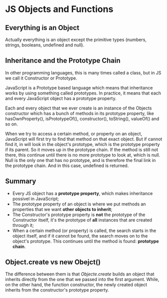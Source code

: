 # JS Objects and Functions

## Everything is an Object
Actually everything is an object except the primitive types (numbers, strings, booleans, undefined and null).

## Inheritance and the Prototype Chain
In other programming languages, this is many times called a class, but in JS we call it Constructor or Prototype.

JavaScript is a Prototype based language which means that inheritance works by using something called prototypes. In practice, it means that each and every JavaScript object has a prototype property.

Each and every object that we ever create is an instance of the Objects constructor which has a bunch of methods in its prototype property, like hasOwnProperty(), isPrototypeOf(), constructor(), toString(), valueOf() and so on.

When we try to access a certain method, or property on an object, JavaScript will first try to find that method on that exact object. But if cannot find it, in will look in the object's prototype, which is the prototype property if its parent. So it moves up in the prototype chain. If the method is still not there, this continue until there is no more prototype to look at, which is null. Null is the only one that has no prototype, and is therefore the final link in the prototype chain. And in this case, undefined is returned.

## Summary
- Every JS object has a __prototype property__, which makes inheritance possivel in JavaScript;
- The prototype property of an object is where we put methods an properties that we want __other objects to inherit__;
- The Constructor's prototype property is __not__ the prototype of the Constructor itself, it's the prototype of __all__ instances that are created through it;
-  When a certain method (or property) is called, the search starts in the object itself, and if it cannot be found, the search moves on to the object's prototype. This continues until the method is found: __prototype chain__.

## Object.create vs new Obejct()
The difference between them is that _Objecte.create_ builds an object that inherits directly from the one that we passed into the first argument. While, on the other hand, the function constructor, the newly created object inherits from the constructor's prototype property.
